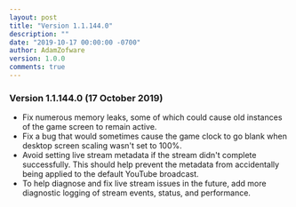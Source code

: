 ```yaml
---
layout: post
title: "Version 1.1.144.0"
description: ""
date: "2019-10-17 00:00:00 -0700"
author: AdamZofware
version: 1.0.0
comments: true
---
```


### Version 1.1.144.0 (17 October 2019)
* Fix numerous memory leaks, some of which could cause old instances of the game screen to remain active.
* Fix a bug that would sometimes cause the game clock to go blank when desktop screen scaling wasn't set to 100%.
* Avoid setting live stream metadata if the stream didn't complete successfully. This should help prevent the metadata from accidentally being applied to the default YouTube broadcast.
* To help diagnose and fix live stream issues in the future, add more diagnostic logging of stream events, status, and performance.

